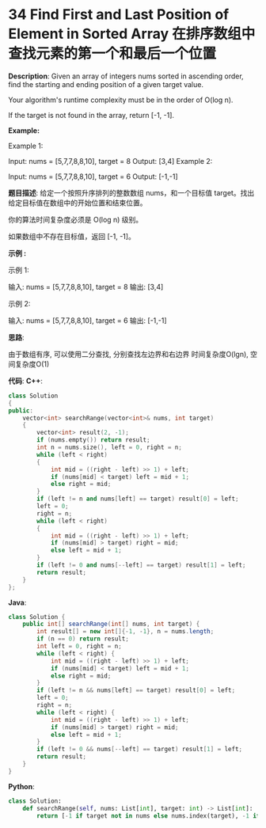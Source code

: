 # 34 Find First and Last Position of Element in Sorted Array 在排序数组中查找元素的第一个和最后一个位置

__Description__:
Given an array of integers nums sorted in ascending order, find the starting and ending position of a given target value.

Your algorithm's runtime complexity must be in the order of O(log n).

If the target is not found in the array, return [-1, -1].

__Example:__

Example 1:

Input: nums = [5,7,7,8,8,10], target = 8
Output: [3,4]
Example 2:

Input: nums = [5,7,7,8,8,10], target = 6
Output: [-1,-1]

__题目描述__:
给定一个按照升序排列的整数数组 nums，和一个目标值 target。找出给定目标值在数组中的开始位置和结束位置。

你的算法时间复杂度必须是 O(log n) 级别。

如果数组中不存在目标值，返回 [-1, -1]。

__示例 :__

示例 1:

输入: nums = [5,7,7,8,8,10], target = 8
输出: [3,4]

示例 2:

输入: nums = [5,7,7,8,8,10], target = 6
输出: [-1,-1]

__思路__:

由于数组有序, 可以使用二分查找, 分别查找左边界和右边界
时间复杂度O(lgn), 空间复杂度O(1)

__代码__:
__C++__:

```C++
class Solution 
{
public:
    vector<int> searchRange(vector<int>& nums, int target) 
    {
        vector<int> result(2, -1);
        if (nums.empty()) return result;
        int n = nums.size(), left = 0, right = n;
        while (left < right)
        {
            int mid = ((right - left) >> 1) + left;
            if (nums[mid] < target) left = mid + 1;
            else right = mid;
        }
        if (left != n and nums[left] == target) result[0] = left;
        left = 0;
        right = n;
        while (left < right)
        {
            int mid = ((right - left) >> 1) + left;
            if (nums[mid] > target) right = mid;
            else left = mid + 1;
        }
        if (left != 0 and nums[--left] == target) result[1] = left;
        return result;
    }
};
```

__Java__:

```Java
class Solution {
    public int[] searchRange(int[] nums, int target) {
        int result[] = new int[]{-1, -1}, n = nums.length;
        if (n == 0) return result;
        int left = 0, right = n;
        while (left < right) {
            int mid = ((right - left) >> 1) + left;
            if (nums[mid] < target) left = mid + 1;
            else right = mid;
        }
        if (left != n && nums[left] == target) result[0] = left;
        left = 0;
        right = n;
        while (left < right) {
            int mid = ((right - left) >> 1) + left;
            if (nums[mid] > target) right = mid;
            else left = mid + 1;
        }
        if (left != 0 && nums[--left] == target) result[1] = left;
        return result;
    }
}
```

__Python__:

```Python
class Solution:
    def searchRange(self, nums: List[int], target: int) -> List[int]:
        return [-1 if target not in nums else nums.index(target), -1 if target not in nums else len(nums) - nums[::-1].index(target) - 1]
```
